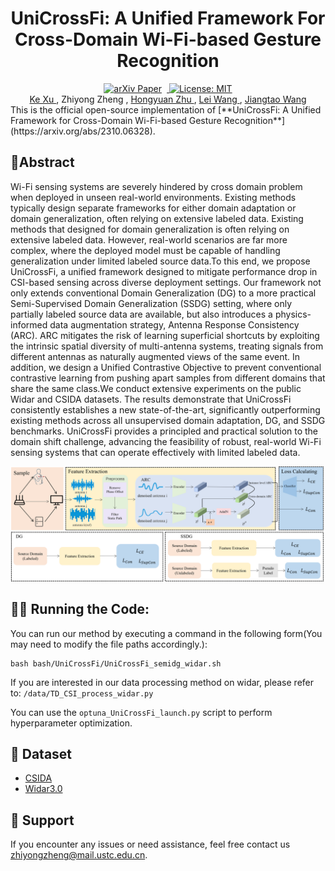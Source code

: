 <h1 align="center">UniCrossFi: A Unified Framework For Cross-Domain Wi-Fi-based Gesture Recognition</h1>

<div align="center">
  <a href="https://arxiv.org/abs/2310.06328" target="_blank">
    <img src="https://img.shields.io/badge/arXiv-PDF-green?style=flat&logo=arXiv&logoColor=B31B1B" alt="arXiv Paper" style="margin-right: 8px;">
  </a>
 <a href="https://opensource.org/licenses/MIT" target="_blank">
  <img src="https://img.shields.io/badge/License-MIT-yellow.svg" alt="License: MIT">
</a>
</div>
<div align="center">
    <a href=https://sz.ustc.edu.cn/rcdw_show/274.html>
        Ke Xu
    </a>
    ,
        Zhiyong Zheng
    ,
    <a href=https://hongyuanzhu.github.io>
				Hongyuan Zhu
    </a>
    ,
    <a href=https://web.suda.edu.cn/wanglei/>
        Lei Wang
    </a>
    ,
    <a href=https://saids.ustc.edu.cn/2024/0722/c36359a648226/page.htm>
        Jiangtao Wang
    </a>
</div>
This is the official open-source implementation of [**UniCrossFi: A Unified Framework for Cross-Domain Wi-Fi-based Gesture Recognition**](https://arxiv.org/abs/2310.06328).

##  **📘Abstract**

Wi-Fi sensing systems are severely hindered by cross domain problem when deployed in unseen real-world environments. 
Existing methods typically design separate frameworks for either domain adaptation or domain generalization, often relying on extensive labeled data. Existing methods that designed for domain generalization is often relying on extensive labeled data.
However, real-world scenarios are far more complex, where the deployed model must be capable of handling generalization under limited labeled source data.To this end, we propose UniCrossFi, a unified framework designed to mitigate performance drop in CSI-based sensing across diverse deployment settings. Our framework not only extends conventional Domain Generalization (DG) to a more practical Semi-Supervised Domain Generalization (SSDG) setting, where only partially labeled source data are available, but also introduces a physics-informed data augmentation strategy, Antenna Response Consistency (ARC). ARC mitigates the risk of learning superficial shortcuts by exploiting the intrinsic spatial diversity of multi-antenna systems, treating signals from different antennas as naturally augmented views of the same event. In addition, we design a Unified Contrastive Objective to prevent conventional contrastive learning from pushing apart samples from different domains that share the same class.We conduct extensive experiments on the public Widar and CSIDA datasets. The results demonstrate that UniCrossFi consistently establishes a new state-of-the-art, significantly outperforming existing methods across all unsupervised domain adaptation, DG, and SSDG benchmarks. UniCrossFi provides a principled and practical solution to the domain shift challenge, advancing the feasibility of robust, real-world Wi-Fi sensing systems that can operate effectively with limited labeled data.

![Framework](./src/Framework.png)

## **🏃‍♂️ Running the Code:**

You can run our method by executing a command in the following form(You may need to modify the file paths accordingly.):

```shell
bash bash/UniCrossFi/UniCrossFi_semidg_widar.sh
```

If you are interested in our data processing method on widar, please refer to: `/data/TD_CSI_process_widar.py`

You can use the `optuna_UniCrossFi_launch.py` script to perform hyperparameter optimization.

## 📂 Dataset

+ [CSIDA](https://pan.baidu.com/s/1p-DYPv2xDBEJIWqLMb3Tfg?pwd=byvj)
+ [Widar3.0](https://tns.thss.tsinghua.edu.cn/widar3.0/)

## **🙋 Support**

If you encounter any issues or need assistance, feel free contact us zhiyongzheng@mail.ustc.edu.cn.

